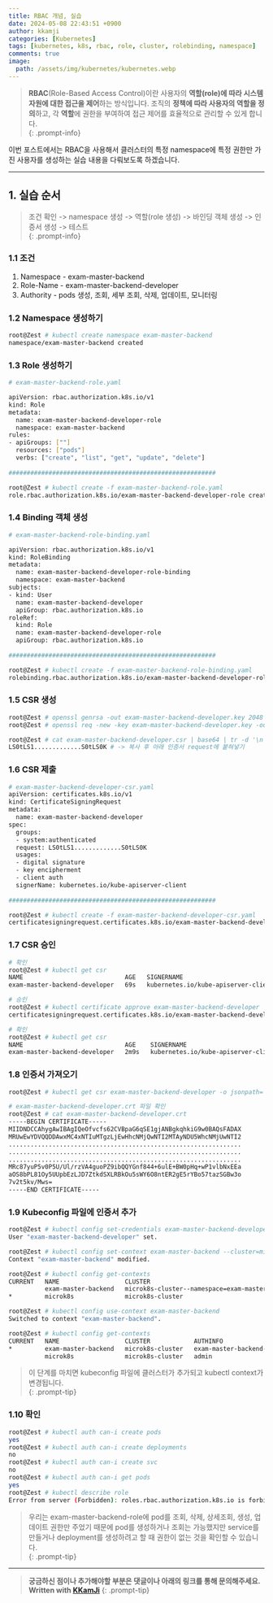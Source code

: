 ```yaml
---
title: RBAC 개념, 실습
date: 2024-05-08 22:43:51 +0900
author: kkamji
categories: [Kubernetes]
tags: [kubernetes, k8s, rbac, role, cluster, rolebinding, namespace]     # TAG names should always be lowercase
comments: true
image:
  path: /assets/img/kubernetes/kubernetes.webp
---
```


> **RBAC**(Role-Based Access Control)이란 사용자의 **역할(role)에 따라 시스템 자원에 대한 접근을 제어**하는 방식입니다. 조직의 **정책에 따라 사용자의 역할을 정의**하고, 각 **역할**에 권한을 부여하여 접근 제어를 효율적으로 관리할 수 있게 합니다.  
{: .prompt-info}

이번 포스트에서는 RBAC을 사용해서 클러스터의 특정 namespace에 특정 권한만 가진 사용자를 생성하는 실습 내용을 다뤄보도록 하겠습니다.

---

## 1. 실습 순서

> 조건 확인 -> namespace 생성 -> 역할(role 생성) -> 바인딩 객체 생성 -> 인증서 생성 -> 테스트  
{: .prompt-info}

### 1.1 조건

1. Namespace - exam-master-backend
2. Role-Name - exam-master-backend-developer
3. Authority - pods 생성, 조회, 세부 조회, 삭제, 업데이트, 모니터링

### 1.2 Namespace 생성하기

```bash
root@Zest # kubectl create namespace exam-master-backend
namespace/exam-master-backend created
```

### 1.3 Role 생성하기

```bash
# exam-master-backend-role.yaml

apiVersion: rbac.authorization.k8s.io/v1
kind: Role
metadata:
  name: exam-master-backend-developer-role
  namespace: exam-master-backend
rules:
- apiGroups: [""]
  resources: ["pods"]
  verbs: ["create", "list", "get", "update", "delete"]
  
#########################################################

root@Zest # kubectl create -f exam-master-backend-role.yaml
role.rbac.authorization.k8s.io/exam-master-backend-developer-role created
```

### 1.4 Binding 객체 생성

```bash
# exam-master-backend-role-binding.yaml

apiVersion: rbac.authorization.k8s.io/v1
kind: RoleBinding
metadata:
  name: exam-master-backend-developer-role-binding
  namespace: exam-master-backend
subjects:
- kind: User
  name: exam-master-backend-developer
  apiGroup: rbac.authorization.k8s.io
roleRef:
  kind: Role
  name: exam-master-backend-developer-role
  apiGroup: rbac.authorization.k8s.io
  
#########################################################

root@Zest # kubectl create -f exam-master-backend-role-binding.yaml
rolebinding.rbac.authorization.k8s.io/exam-master-backend-developer-role-binding created
```

### 1.5 CSR 생성

```bash
root@Zest # openssl genrsa -out exam-master-backend-developer.key 2048
root@Zest # openssl req -new -key exam-master-backend-developer.key -out exam-master-backend-developer.csr -subj "/CN=exam-master-backend-developer/O=exam-group"

root@Zest # cat exam-master-backend-developer.csr | base64 | tr -d '\n'
LS0tLS1.............S0tLS0K # -> 복사 후 아래 인증서 request에 붙혀넣기
```

### 1.6 CSR 제출

```bash
# exam-master-backend-developer-csr.yaml
apiVersion: certificates.k8s.io/v1
kind: CertificateSigningRequest
metadata:
  name: exam-master-backend-developer
spec:
  groups:
  - system:authenticated
  request: LS0tLS1.............S0tLS0K
  usages:
  - digital signature
  - key encipherment
  - client auth
  signerName: kubernetes.io/kube-apiserver-client
  
#########################################################

root@Zest # kubectl create -f exam-master-backend-developer-csr.yaml 
certificatesigningrequest.certificates.k8s.io/exam-master-backend-developer created
```

### 1.7 CSR 승인

```bash
# 확인 
root@Zest # kubectl get csr
NAME                            AGE   SIGNERNAME                            REQUESTOR   REQUESTEDDURATION   CONDITION
exam-master-backend-developer   69s   kubernetes.io/kube-apiserver-client   admin       <none>              Pending

# 승인
root@Zest # kubectl certificate approve exam-master-backend-developer
certificatesigningrequest.certificates.k8s.io/exam-master-backend-developer approved

# 확인
root@Zest # kubectl get csr
NAME                            AGE    SIGNERNAME                            REQUESTOR   REQUESTEDDURATION   CONDITION
exam-master-backend-developer   2m9s   kubernetes.io/kube-apiserver-client   admin       <none>              Approved,Issued
```

### 1.8 인증서 가져오기

```bash
root@Zest # kubectl get csr exam-master-backend-developer -o jsonpath='{.status.certificate}' | base64 --decode > exam-master-backend-developer.crt

# exam-master-backend-developer.crt 파일 확인
root@Zest # cat exam-master-backend-developer.crt
-----BEGIN CERTIFICATE-----
MIIDNDCCAhygAwIBAgIQeOfvcfs62CVBpaG6qSE1gjANBgkqhkiG9w0BAQsFADAX
MRUwEwYDVQQDDAwxMC4xNTIuMTgzLjEwHhcNMjQwNTI2MTAyNDU5WhcNMjUwNTI2
................................................................
................................................................
................................................................
MRc87yuP5v0P5U/Ul/rzVA4guoPZ9ibQQYGnf844+6ulE+BW0pHq+wP1vlbNxEEa
aOS8bPL81Oy5UUpbEzLJD7ZtkdSXLRBkOu5sWY6O8ntER2gE5rYBo57tazSGBw3o
7v2t5kv/Mws=
-----END CERTIFICATE-----
```

### 1.9 Kubeconfig 파일에 인증서 추가

```bash
root@Zest # kubectl config set-credentials exam-master-backend-developer --client-certificate=exam-master-backend-developer.crt --client-key=exam-master-backend-developer.key
User "exam-master-backend-developer" set.

root@Zest # kubectl config set-context exam-master-backend --cluster=microk8s-cluster --namespace=exam-master-backend --user=exam-master-backend-developer
Context "exam-master-backend" modified.

root@Zest # kubectl config get-contexts
CURRENT   NAME                  CLUSTER                                           AUTHINFO                        NAMESPACE
          exam-master-backend   microk8s-cluster--namespace=exam-master-backend   exam-master-backend-developer   exam-master-backend
*         microk8s              microk8s-cluster                                  admin

root@Zest # kubectl config use-context exam-master-backend
Switched to context "exam-master-backend".

root@Zest # kubectl config get-contexts
CURRENT   NAME                  CLUSTER            AUTHINFO                        NAMESPACE
*         exam-master-backend   microk8s-cluster   exam-master-backend-developer   exam-master-backend
          microk8s              microk8s-cluster   admin
```

> 이 단계를 마치면 kubeconfig 파일에 클러스터가 추가되고 kubectl context가 변경됩니다.  
{: .prompt-tip}

### 1.10 확인

```bash
root@Zest # kubectl auth can-i create pods
yes
root@Zest # kubectl auth can-i create deployments
no
root@Zest # kubectl auth can-i create svc
no
root@Zest # kubectl auth can-i get pods
yes
root@Zest # kubectl describe role
Error from server (Forbidden): roles.rbac.authorization.k8s.io is forbidden: User "exam-master-backend-developer" cannot list resource "roles" in API group "rbac.authorization.k8s.io" in the namespace "exam-master-backend"
```

> 우리는 exam-master-backend-role에 pod를 조회, 삭제, 상세조회, 생성, 업데이트 권한만 주었기 때문에 pod를 생성하거나 조회는 가능했지만 service를 만들거나 deployment를 생성하려고 할 때 권한이 없는 것을 확인할 수 있습니다.  
{: .prompt-tip}

---
> **궁금하신 점이나 추가해야할 부분은 댓글이나 아래의 링크를 통해 문의해주세요.**  
> **Written with [KKamJi](https://www.linkedin.com/in/taejikim/)**
{: .prompt-tip}
